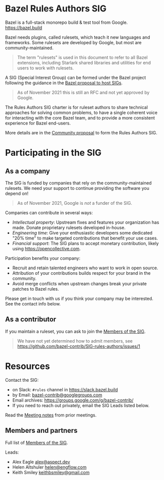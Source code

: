 # Bazel Rules Authors SIG

Bazel is a full-stack monorepo build & test tool from Google. <https://bazel.build>

Bazel needs plugins, called rulesets, which teach it new languages and frameworks.
Some rulesets are developed by Google, but most are community-maintained.

> The term "rulesets" is used in this document to refer to all Bazel extensions,
> including Starlark shared libraries and utilities for end users to work with rulesets.

A SIG (Special Interest Group) can be formed under the Bazel project following the
guidance in the [Bazel proposal to host SIGs].

> As of November 2021 this is still an RFC and not yet approved by Google.

The Rules Authors SIG charter is for ruleset authors
to share technical approaches for solving common problems,
to have a single coherent voice for interacting with the core Bazel team, and
to provide a more consistent experience for Bazel end-users.

More details are in the [Community proposal] to form the Rules Authors SIG.

# Participating in the SIG

## As a company

The SIG is funded by companies that rely on the community-maintained rulesets.
We need your support to continue providing the software you depend on!

> As of November 2021, Google is _not_ a funder of the SIG.

Companies can contribute in several ways:

- _Intellectual property_: Upstream fixes and features your organization has made. Donate proprietary rulesets developed in-house.
- _Engineering time_: Give your enthusiastic developers some dedicated "20% time" to make targeted contributions that benefit your use cases.
- _Financial support_: The SIG plans to accept monetary contribution, likely using <https://opencollective.com>.

Participation benefits your company:

- Recruit and retain talented engineers who want to work in open source.
- Attribution of your contributions builds respect for your brand in the community.
- Avoid merge conflicts when upstream changes break your private patches to Bazel rules.

Please get in touch with us if you think your company may be interested. See the contact info below.

## As a contributor

If you maintain a ruleset, you can ask to join the [Members of the SIG].

> We have not yet determined how to admit members, see https://github.com/bazel-contrib/SIG-rules-authors/issues/1

# Resources

Contact the SIG:

- on Slack: `#rules` channel in https://slack.bazel.build
- by Email: bazel-contrib@googlegroups.com
- Email archives: https://groups.google.com/g/bazel-contrib/
- If you need to reach out privately, email the SIG Leads listed below.

Read the [Meeting notes] from prior meetings.

## Members and partners

Full list of [Members of the SIG].

Leads:

- Alex Eagle <alex@aspect.dev>
- Helen Altshuler <helen@engflow.com>
- Keith Smiley <keithbsmiley@gmail.com>

[bazel proposal to host sigs]: https://docs.google.com/document/d/11iOi_J7TxFGJg6q8hKjddtxMuHFO32t1i9g3r9BmU98/edit#heading=h.5mcn15i0e1ch
[community proposal]: https://github.com/bazelbuild/proposals/blob/main/designs/2021-08-10-rules-authors-sig.md
[meeting notes]: https://docs.google.com/document/d/1YGCYAGLzTfqSOgRFVsB8hDz-kEoTgTEKKp9Jd07TJ5c/edit#
[members of the sig]:https://github.com/orgs/bazel-contrib/teams/rules-authors/members
